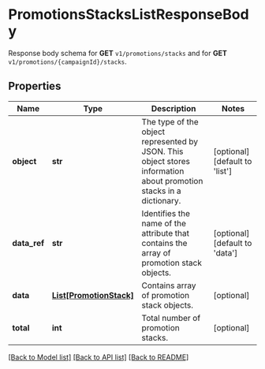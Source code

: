 # PromotionsStacksListResponseBody

Response body schema for **GET** `v1/promotions/stacks` and for **GET** `v1/promotions/{campaignId}/stacks`.

## Properties

Name | Type | Description | Notes
------------ | ------------- | ------------- | -------------
**object** | **str** | The type of the object represented by JSON. This object stores information about promotion stacks in a dictionary. | [optional] [default to 'list']
**data_ref** | **str** | Identifies the name of the attribute that contains the array of promotion stack objects. | [optional] [default to 'data']
**data** | [**List[PromotionStack]**](PromotionStack.md) | Contains array of promotion stack objects. | [optional] 
**total** | **int** | Total number of promotion stacks. | [optional] 

[[Back to Model list]](../README.md#documentation-for-models) [[Back to API list]](../README.md#documentation-for-api-endpoints) [[Back to README]](../README.md)


